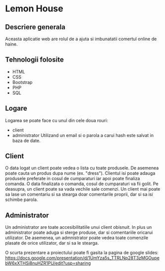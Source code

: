 # Lemon House
## Descriere generala
Aceasta aplicatie web are rolul de a ajuta si imbunatatii comertul online de haine.
## Tehnologii folosite
* HTML
* CSS
* Bootstrap
* PHP
* SQL
## Logare
Logarea se poate face cu unul din cele doua rouri:
* client
* administrator
Utilizand un email si o parola a carui hash este salvat in baza de date.
## Client
O data logat un client poate vedea o lista cu toate produsele. De asemenea poate cauta un produs dupa nume (ex. "dress"). Clientul isi poate adauga produsele preferate in cosul de cumparaturi iar apoi poate finaliza comanda.
O data finalizata o comanda, cosul de cumparaturi va fii golit. Pe deasupra, un client poate sa vada vechile sale comenzi. 
Un client mai poate sa lase un comentariu si sa stearga doar comentarile proprii, dar si sa isi schimbe parola.
## Administrator
Un administrator are toate accesibilitatiile unui client obisnuit. In plus un administrator poate aduga si sterge produse, dar si comentariile oricarui utilizator. De asemenea, un admnistrator poate vedea toate comenzile plasate de orice utilizator, dar si sa le stearga.

O scurta prezentare a proiectului poate fi gasita la pagina de google slides: https://docs.google.com/presentation/d/1UmYza5s_TTRLNp28T3zMGOupebW6xXTHSi8nuHZR1PU/edit?usp=sharing
